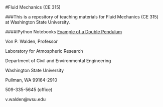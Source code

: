 #Fluid Mechanics (CE 315)

###This is a repository of teaching materials for Fluid Mechanics (CE 315) at Washington State University.

####IPython Notebooks
  [Example of a Double Pendulum](Double%20Pendulum.ipynb)

<p>Von P. Walden, Professor</p>
<p>Laboratory for Atmospheric Research</p>
<p>Department of Civil and Environmental Engineering</p>
<p>Washington State University</p>
<p>Pullman, WA  99164-2910</p>
<p>509-335-5645 (office)</p>
<p>v.walden@wsu.edu</p>

